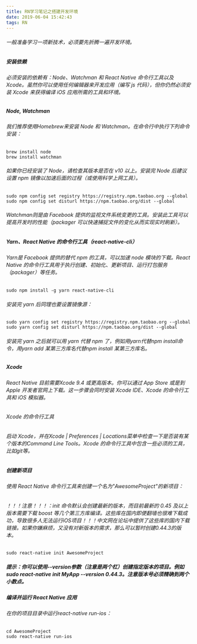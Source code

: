 ```yaml
---
title: RN学习笔记之搭建开发环境
date: 2019-06-04 15:42:43
tags: RN
---
```


###### 一般准备学习一项新技术，必须要先折腾一遍开发环境。

##### 安装依赖
###### 必须安装的依赖有：Node、Watchman 和 React Native 命令行工具以及 Xcode。虽然你可以使用任何编辑器来开发应用（编写 js 代码），但你仍然必须安装 Xcode 来获得编译 iOS 应用所需的工具和环境。

##### Node, Watchman
###### 我们推荐使用Homebrew来安装 Node 和 Watchman。在命令行中执行下列命令安装：
    brew install node
    brew install watchman
###### 如果你已经安装了 Node，请检查其版本是否在 v10 以上。安装完 Node 后建议设置 npm 镜像以加速后面的过程（或使用科学上网工具）。
    sudo npm config set registry https://registry.npm.taobao.org --global
    sudo npm config set disturl https://npm.taobao.org/dist --global
    
###### Watchman则是由 Facebook 提供的监视文件系统变更的工具。安装此工具可以提高开发时的性能（packager 可以快速捕捉文件的变化从而实现实时刷新）。



##### Yarn、React Native 的命令行工具（react-native-cli）
###### Yarn是 Facebook 提供的替代 npm 的工具，可以加速 node 模块的下载。React Native 的命令行工具用于执行创建、初始化、更新项目、运行打包服务（packager）等任务。

    sudo npm install -g yarn react-native-cli
    
###### 安装完 yarn 后同理也要设置镜像源：

    sudo yarn config set registry https://registry.npm.taobao.org --global
    sudo yarn config set disturl https://npm.taobao.org/dist --global
    
###### 安装完 yarn 之后就可以用 yarn 代替 npm 了，例如用yarn代替npm install命令，用yarn add 某第三方库名代替npm install 某第三方库名。


##### Xcode

###### React Native 目前需要Xcode 9.4 或更高版本。你可以通过 App Store 或是到Apple 开发者官网上下载。这一步骤会同时安装 Xcode IDE、Xcode 的命令行工具和 iOS 模拟器。

###### Xcode 的命令行工具

###### 启动 Xcode，并在Xcode | Preferences | Locations菜单中检查一下是否装有某个版本的Command Line Tools。Xcode 的命令行工具中包含一些必须的工具，比如git等。

    
##### 创建新项目

###### 使用 React Native 命令行工具来创建一个名为"AwesomeProject"的新项目：

    
###### ！！！注意！！！：init 命令默认会创建最新的版本，而目前最新的 0.45 及以上版本需要下载 boost 等几个第三方库编译。这些库在国内即便翻墙也很难下载成功，导致很多人无法运行iOS项目！！！中文网在论坛中提供了这些库的国内下载链接。如果你嫌麻烦，又没有对新版本的需求，那么可以暂时创建0.44.3的版本。

    sudo react-native init AwesomeProject

##### 提示：你可以使用--version参数（注意是两个杠）创建指定版本的项目。例如sudo react-native init MyApp --version 0.44.3。注意版本号必须精确到两个小数点。


##### 编译并运行 React Native 应用
###### 在你的项目目录中运行react-native run-ios：

    cd AwesomeProject
    sudo react-native run-ios
